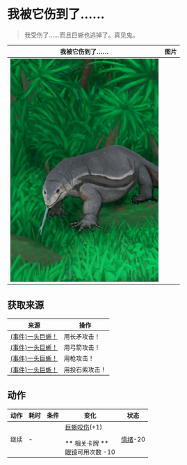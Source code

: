 # 我被它伤到了……  
> 我受伤了……而且巨蜥也逃掉了。真见鬼。  
  
  我被它伤到了……  |   图片   
 ----  |  ----:   
   |  ![](Sprite/MonitorEvent.png)   
  
## 获取来源  
来源  |  操作  
----  |  ----  
[(事件)一头巨蜥！](Event_MonitorFight.md)  |  用长矛攻击！  
[(事件)一头巨蜥！](Event_MonitorFight.md)  |  用弓箭攻击！  
[(事件)一头巨蜥！](Event_MonitorFight.md)  |  用枪攻击！  
[(事件)一头巨蜥！](Event_MonitorFight.md)  |  用投石索攻击！  
## 动作  
动作  |  耗时  |  条件  |  变化  |  状态  
----  |  ----  |  ----  |  ----  |  ----  
继续<br>  |  -  |    |  [巨蜥咬伤](W_MonitorBite.md)(+1)<br><br>** 相关卡牌 **<br>[眼镜](Glasses.md)可用次数  -10<br>  |  [情绪](Morale.md)-20  
